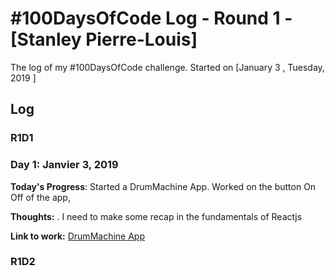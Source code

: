 # #100DaysOfCode Log - Round 1 - [Stanley Pierre-Louis]

The log of my #100DaysOfCode challenge. Started on [January 3 , Tuesday, 2019 ]

## Log

### R1D1 
### Day 1: Janvier 3, 2019


**Today's Progress**: Started a DrumMachine App. Worked on the button On Off  of the app,

**Thoughts:** . I need to make some recap in the fundamentals of Reactjs

**Link to work:** [DrumMachine App](https://github.com/pierrelstan/drum-machine)
### R1D2
